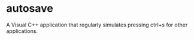 autosave
========

A Visual C++ application that regularly simulates pressing ctrl+s for other applications.
